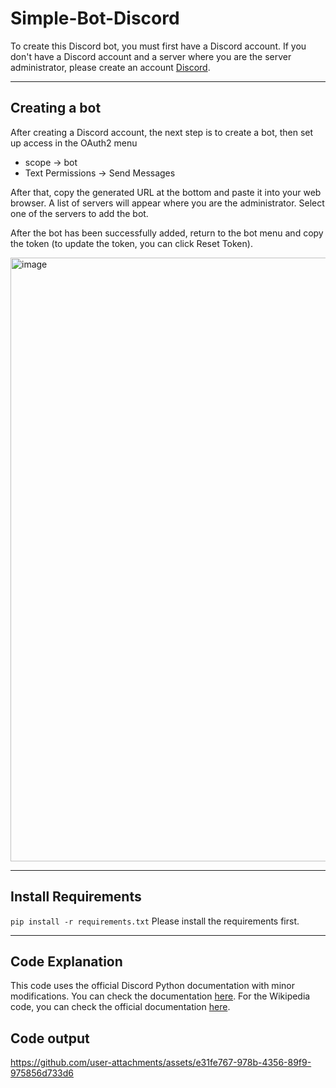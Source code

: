 # Simple-Bot-Discord

To create this Discord bot, you must first have a Discord account. If you don't have a Discord account and a server where you are the server administrator, please create an account [Discord](https://discord).

---

## Creating a bot
After creating a Discord account, the next step is to create a bot, then set up access in the OAuth2 menu
- scope -> bot
- Text Permissions -> Send Messages

After that, copy the generated URL at the bottom and paste it into your web browser. A list of servers will appear where you are the administrator. Select one of the servers to add the bot.

After the bot has been successfully added, return to the bot menu and copy the token (to update the token, you can click Reset Token).

<img width="1899" height="966" alt="image" src="https://github.com/user-attachments/assets/e9909364-1a93-4592-b5de-5b66d87d98df" />

---

## Install Requirements
``` pip install -r requirements.txt ```
Please install the requirements first.

---

## Code Explanation
This code uses the official Discord Python documentation with minor modifications. You can check the documentation [here](https://pypi.org/project/discord.py/).
For the Wikipedia code, you can check the official documentation [here](https://pypi.org/project/discord.py/).

## Code output


https://github.com/user-attachments/assets/e31fe767-978b-4356-89f9-975856d733d6


